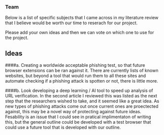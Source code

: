 ### Team

Below is a list of specific subjects that I came across in my literature review that I believe would be worth our time to reserach for our project. 

Please add your own ideas and then we can vote on which one to use for the project.

## Ideas
####a.
Creating a worldwide acceptable phishing test, so that future browser extensions can be ran against it. There are currently lists of known websites,
but beyond a tool that would run them to all these sites and automate checking if a phishing attack is spotten or not, there is little more. 

####b.
Look developing a deep learning / AI tool to speed up analysis of URL verification. In the second article I reviewed this was listed as the next step 
that the researchers wished to take, and it seemed like a great idea. As new types of phishing attacks come out once current ones are proectected against,
this may be a novel way of protecting against future ideas. Fesability is an issue that I could see in pratical implimentaton of writing this, but the general 
outline could be developed with a test browser that could use a future tool that is developed with our outline. 

